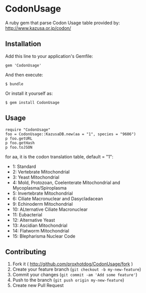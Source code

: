 # CodonUsage
A ruby gem that parse Codon Usage table provided by: http://www.kazusa.or.jp/codon/



## Installation

Add this line to your application's Gemfile:

    gem 'CodonUsage'

And then execute:

    $ bundle

Or install it yourself as:

    $ gem install CodonUsage

## Usage
    require "CodonUsage"
    foo = CodonUsage::KazusaDB.new(aa = "1", species = "9606")
    p foo.getURL
    p foo.getHash
    p foo.toJSON


for aa, it is the codon translation table, default = "1":
* 1: Standard
* 2: Vertebrate Mitochondrial
* 3: Yeast Mitochondrial
* 4: Mold, Protozoan, Coelenterate Mitochondrial and Mycoplasma/Spiroplasma
* 5: Invertebrate Mitochondrial
* 6: Ciliate Macronuclear and Dasycladacean
* 9: Echinoderm Mitochondrial
* 10: ALternative Ciliate Macronuclear
* 11: Eubacterial
* 12: Alternative Yeast
* 13: Ascidian Mitochondrial
* 14: Flatworm Mitochondrial
* 15: Blepharisma Nuclear Code



## Contributing

1. Fork it ( http://github.com/proxhotdog/CodonUsage/fork )
2. Create your feature branch (`git checkout -b my-new-feature`)
3. Commit your changes (`git commit -am 'Add some feature'`)
4. Push to the branch (`git push origin my-new-feature`)
5. Create new Pull Request
